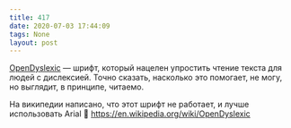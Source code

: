 ```yaml
---
title: 417
date: 2020-07-03 17:44:09
tags: None
layout: post
---
```


[OpenDyslexic](https://opendyslexic.org/) — шрифт, который нацелен упростить чтение текста для людей с дислексией. Точно сказать, насколько это помогает, не могу, но выглядит, в принципе, читаемо.

На википедии написано, что этот шрифт не работает, и лучше использовать Arial 🤔
<https://en.wikipedia.org/wiki/OpenDyslexic>
